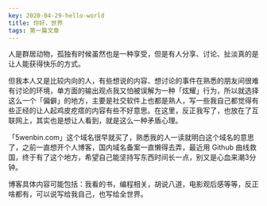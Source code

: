 ```yaml
---
key: 2020-04-29-hello-world
title: 你好，世界
tags: 第一篇文章
---
```


人是群居动物，孤独有时候虽然也是一种享受，但是有人分享、讨论、扯淡真的是让人能获得快乐的方式。<!--more-->  

但我本人又是比较内向的人，有些想说的内容、想讨论的事件在熟悉的朋友间很难有讨论的环境，单方面的输出观点我又怕被误解为一种「炫耀」行为，所以就选择这么一个「偏僻」的地方，主要是社交软件上也都是熟人，写一些我自己都觉得有些正经的让人起鸡皮疙瘩的内容有些不好意思。在这里，反正我写了，也放在了互联网上，其实也是想让人看到，就是这么一种矛盾心理。  

「5wenbin.com」这个域名很早就买了，熟悉我的人一读就明白这个域名的意思了，之前一直想开个人博客，国内域名备案一直懒得去弄，最近用 Github 曲线救国，终于有了这个地方，希望自己能坚持写东西时间长一点，别又是心血来潮3分钟。  

博客具体内容可能包括：我看的书，编程相关，胡说八道，电影观后感等等，反正啥都有，可以说写给我自己，也写给全世界。  
